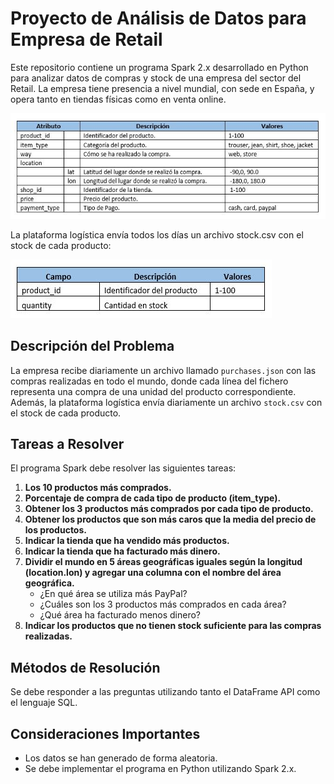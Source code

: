 # Proyecto de Análisis de Datos para Empresa de Retail

Este repositorio contiene un programa Spark 2.x desarrollado en Python para analizar datos de compras y stock de una empresa del sector del Retail. La empresa tiene presencia a nivel mundial, con sede en España, y opera tanto en tiendas físicas como en venta online.

![Texto Alternativo](purchases1.JPG)

La plataforma logística envía todos los días un archivo stock.csv con el stock de cada producto:

![Texto Alternativo](purchases2.JPG)

## Descripción del Problema

La empresa recibe diariamente un archivo llamado `purchases.json` con las compras realizadas en todo el mundo, donde cada línea del fichero representa una compra de una unidad del producto correspondiente. Además, la plataforma logística envía diariamente un archivo `stock.csv` con el stock de cada producto.

## Tareas a Resolver

El programa Spark debe resolver las siguientes tareas:

1. **Los 10 productos más comprados.**
2. **Porcentaje de compra de cada tipo de producto (item_type).**
3. **Obtener los 3 productos más comprados por cada tipo de producto.**
4. **Obtener los productos que son más caros que la media del precio de los productos.**
5. **Indicar la tienda que ha vendido más productos.**
6. **Indicar la tienda que ha facturado más dinero.**
7. **Dividir el mundo en 5 áreas geográficas iguales según la longitud (location.lon) y agregar una columna con el nombre del área geográfica.**
    - ¿En qué área se utiliza más PayPal?
    - ¿Cuáles son los 3 productos más comprados en cada área?
    - ¿Qué área ha facturado menos dinero?
8. **Indicar los productos que no tienen stock suficiente para las compras realizadas.**

## Métodos de Resolución

Se debe responder a las preguntas utilizando tanto el DataFrame API como el lenguaje SQL.

## Consideraciones Importantes

- Los datos se han generado de forma aleatoria.
- Se debe implementar el programa en Python utilizando Spark 2.x.

